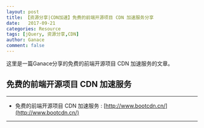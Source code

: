 ```yaml
---
layout: post
title: 【资源分享|CDN加速】免费的前端开源项目 CDN 加速服务分享
date:   2017-09-21
categories: Resource
tags: [jQuery, 资源分享,CDN]
author: Ganace
comment: false
---
```


这里是一篇Ganace分享的免费的前端开源项目 CDN 加速服务的文章。


## 免费的前端开源项目 CDN 加速服务

---
- 免费的前端开源项目 CDN 加速服务
    : [http://www.bootcdn.cn/](http://www.bootcdn.cn/)

---


